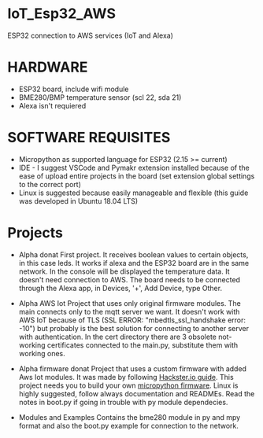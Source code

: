# IoT_Esp32_AWS
ESP32 connection to AWS services (IoT and Alexa)

# HARDWARE
+ ESP32 board, include wifi module
+ BME280/BMP temperature sensor (scl 22, sda 21)
+ Alexa isn't requiered

# SOFTWARE REQUISITES
+ Micropython as supported language for ESP32 (2.15 >= current)
+ IDE - I suggest VSCode and Pymakr extension installed because of the ease of upload entire projects in the board (set extension global settings to the correct port)
+ Linux is suggested because easily manageable and flexible (this guide was developed in Ubuntu 18.04 LTS)

# Projects
+ Alpha donat
First project. It receives boolean values to certain objects, in this case leds. It works if alexa and the ESP32 board are in the same network. In the console will be displayed the temperature data. It doesn't need connection to AWS. The board needs to be connected through the Alexa app, in Devices, '+', Add Device, type Other.


+ Alpha AWS Iot
Project that uses only original firmware modules. The main connects only to the mqtt server we want. It doesn't work with AWS IoT because of TLS (SSL ERROR: "mbedtls_ssl_handshake error: -10") but probably is the best solution for connecting to another server with authentication. In the cert directory there are 3 obsolete not-working certificates connected to the main.py, substitute them with working ones.


+ Alpha firmware donat
Project that uses a custom firmware with added Aws Iot modules. It was made by following [Hackster.io guide](https://www.hackster.io/user3282664/micropython-to-aws-iot-cc1c20). This project needs you to build your own [micropython firmware](https://github.com/micropython/micropython). Linux is highly suggested, follow always documentation and READMEs. Read the notes in boot.py if going in trouble with py module dependecies.


+ Modules and Examples
Contains the bme280 module in py and mpy format and also the boot.py example for connection to the network. 

